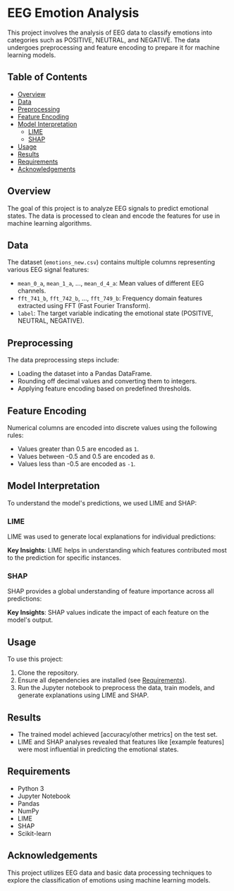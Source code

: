 # EEG Emotion Analysis

This project involves the analysis of EEG data to classify emotions into categories such as POSITIVE, NEUTRAL, and NEGATIVE. The data undergoes preprocessing and feature encoding to prepare it for machine learning models.

## Table of Contents
- [Overview](#overview)
- [Data](#data)
- [Preprocessing](#preprocessing)
- [Feature Encoding](#feature-encoding)
- [Model Interpretation](#model-interpretation)
  - [LIME](#lime)
  - [SHAP](#shap)
- [Usage](#usage)
- [Results](#results)
- [Requirements](#requirements)
- [Acknowledgements](#acknowledgements)

## Overview
The goal of this project is to analyze EEG signals to predict emotional states. The data is processed to clean and encode the features for use in machine learning algorithms.

## Data
The dataset (`emotions_new.csv`) contains multiple columns representing various EEG signal features:
- `mean_0_a`, `mean_1_a`, ..., `mean_d_4_a`: Mean values of different EEG channels.
- `fft_741_b`, `fft_742_b`, ..., `fft_749_b`: Frequency domain features extracted using FFT (Fast Fourier Transform).
- `label`: The target variable indicating the emotional state (POSITIVE, NEUTRAL, NEGATIVE).

## Preprocessing
The data preprocessing steps include:
- Loading the dataset into a Pandas DataFrame.
- Rounding off decimal values and converting them to integers.
- Applying feature encoding based on predefined thresholds.

## Feature Encoding
Numerical columns are encoded into discrete values using the following rules:
- Values greater than 0.5 are encoded as `1`.
- Values between -0.5 and 0.5 are encoded as `0`.
- Values less than -0.5 are encoded as `-1`.

## Model Interpretation
To understand the model's predictions, we used LIME and SHAP:

### LIME
LIME was used to generate local explanations for individual predictions:

**Key Insights**: LIME helps in understanding which features contributed most to the prediction for specific instances.


### SHAP
SHAP provides a global understanding of feature importance across all predictions:

**Key Insights**: SHAP values indicate the impact of each feature on the model's output.


## Usage
To use this project:
1. Clone the repository.
2. Ensure all dependencies are installed (see [Requirements](#requirements)).
3. Run the Jupyter notebook to preprocess the data, train models, and generate explanations using LIME and SHAP.

## Results
- The trained model achieved [accuracy/other metrics] on the test set.
- LIME and SHAP analyses revealed that features like [example features] were most influential in predicting the emotional states.

## Requirements
- Python 3
- Jupyter Notebook
- Pandas
- NumPy
- LIME
- SHAP
- Scikit-learn

## Acknowledgements
This project utilizes EEG data and basic data processing techniques to explore the classification of emotions using machine learning models.
